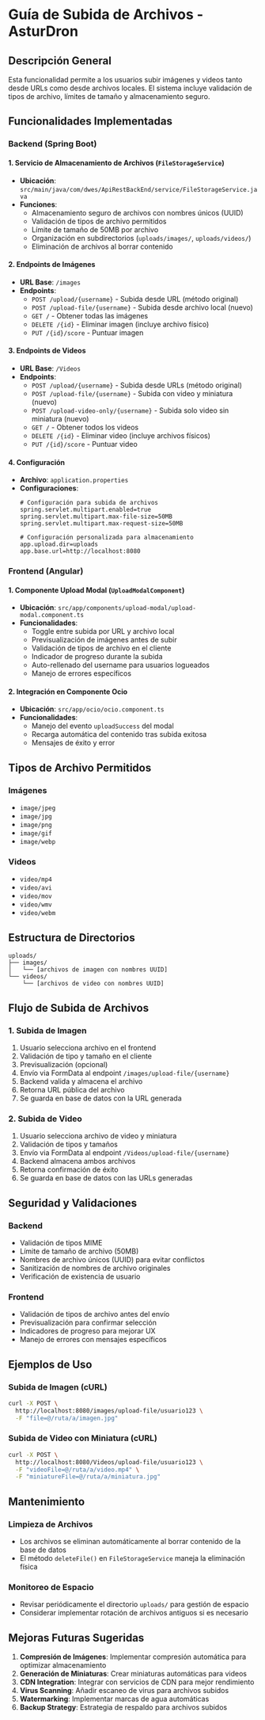 # Guía de Subida de Archivos - AsturDron

## Descripción General

Esta funcionalidad permite a los usuarios subir imágenes y videos tanto desde URLs como desde archivos locales. El sistema incluye validación de tipos de archivo, límites de tamaño y almacenamiento seguro.

## Funcionalidades Implementadas

### Backend (Spring Boot)

#### 1. Servicio de Almacenamiento de Archivos (`FileStorageService`)
- **Ubicación**: `src/main/java/com/dwes/ApiRestBackEnd/service/FileStorageService.java`
- **Funciones**:
  - Almacenamiento seguro de archivos con nombres únicos (UUID)
  - Validación de tipos de archivo permitidos
  - Límite de tamaño de 50MB por archivo
  - Organización en subdirectorios (`uploads/images/`, `uploads/videos/`)
  - Eliminación de archivos al borrar contenido

#### 2. Endpoints de Imágenes
- **URL Base**: `/images`
- **Endpoints**:
  - `POST /upload/{username}` - Subida desde URL (método original)
  - `POST /upload-file/{username}` - Subida desde archivo local (nuevo)
  - `GET /` - Obtener todas las imágenes
  - `DELETE /{id}` - Eliminar imagen (incluye archivo físico)
  - `PUT /{id}/score` - Puntuar imagen

#### 3. Endpoints de Videos
- **URL Base**: `/Videos`
- **Endpoints**:
  - `POST /upload/{username}` - Subida desde URLs (método original)
  - `POST /upload-file/{username}` - Subida con video y miniatura (nuevo)
  - `POST /upload-video-only/{username}` - Subida solo video sin miniatura (nuevo)
  - `GET /` - Obtener todos los videos
  - `DELETE /{id}` - Eliminar video (incluye archivos físicos)
  - `PUT /{id}/score` - Puntuar video

#### 4. Configuración
- **Archivo**: `application.properties`
- **Configuraciones**:
  ```properties
  # Configuración para subida de archivos
  spring.servlet.multipart.enabled=true
  spring.servlet.multipart.max-file-size=50MB
  spring.servlet.multipart.max-request-size=50MB
  
  # Configuración personalizada para almacenamiento
  app.upload.dir=uploads
  app.base.url=http://localhost:8080
  ```

### Frontend (Angular)

#### 1. Componente Upload Modal (`UploadModalComponent`)
- **Ubicación**: `src/app/components/upload-modal/upload-modal.component.ts`
- **Funcionalidades**:
  - Toggle entre subida por URL y archivo local
  - Previsualización de imágenes antes de subir
  - Validación de tipos de archivo en el cliente
  - Indicador de progreso durante la subida
  - Auto-rellenado del username para usuarios logueados
  - Manejo de errores específicos

#### 2. Integración en Componente Ocio
- **Ubicación**: `src/app/ocio/ocio.component.ts`
- **Funcionalidades**:
  - Manejo del evento `uploadSuccess` del modal
  - Recarga automática del contenido tras subida exitosa
  - Mensajes de éxito y error

## Tipos de Archivo Permitidos

### Imágenes
- `image/jpeg`
- `image/jpg`
- `image/png`
- `image/gif`
- `image/webp`

### Videos
- `video/mp4`
- `video/avi`
- `video/mov`
- `video/wmv`
- `video/webm`

## Estructura de Directorios

```
uploads/
├── images/
│   └── [archivos de imagen con nombres UUID]
└── videos/
    └── [archivos de video con nombres UUID]
```

## Flujo de Subida de Archivos

### 1. Subida de Imagen
1. Usuario selecciona archivo en el frontend
2. Validación de tipo y tamaño en el cliente
3. Previsualización (opcional)
4. Envío via FormData al endpoint `/images/upload-file/{username}`
5. Backend valida y almacena el archivo
6. Retorna URL pública del archivo
7. Se guarda en base de datos con la URL generada

### 2. Subida de Video
1. Usuario selecciona archivo de video y miniatura
2. Validación de tipos y tamaños
3. Envío via FormData al endpoint `/Videos/upload-file/{username}`
4. Backend almacena ambos archivos
5. Retorna confirmación de éxito
6. Se guarda en base de datos con las URLs generadas

## Seguridad y Validaciones

### Backend
- Validación de tipos MIME
- Límite de tamaño de archivo (50MB)
- Nombres de archivo únicos (UUID) para evitar conflictos
- Sanitización de nombres de archivo originales
- Verificación de existencia de usuario

### Frontend
- Validación de tipos de archivo antes del envío
- Previsualización para confirmar selección
- Indicadores de progreso para mejorar UX
- Manejo de errores con mensajes específicos

## Ejemplos de Uso

### Subida de Imagen (cURL)
```bash
curl -X POST \
  http://localhost:8080/images/upload-file/usuario123 \
  -F "file=@/ruta/a/imagen.jpg"
```

### Subida de Video con Miniatura (cURL)
```bash
curl -X POST \
  http://localhost:8080/Videos/upload-file/usuario123 \
  -F "videoFile=@/ruta/a/video.mp4" \
  -F "miniatureFile=@/ruta/a/miniatura.jpg"
```

## Mantenimiento

### Limpieza de Archivos
- Los archivos se eliminan automáticamente al borrar contenido de la base de datos
- El método `deleteFile()` en `FileStorageService` maneja la eliminación física

### Monitoreo de Espacio
- Revisar periódicamente el directorio `uploads/` para gestión de espacio
- Considerar implementar rotación de archivos antiguos si es necesario

## Mejoras Futuras Sugeridas

1. **Compresión de Imágenes**: Implementar compresión automática para optimizar almacenamiento
2. **Generación de Miniaturas**: Crear miniaturas automáticas para videos
3. **CDN Integration**: Integrar con servicios de CDN para mejor rendimiento
4. **Virus Scanning**: Añadir escaneo de virus para archivos subidos
5. **Watermarking**: Implementar marcas de agua automáticas
6. **Backup Strategy**: Estrategia de respaldo para archivos subidos 